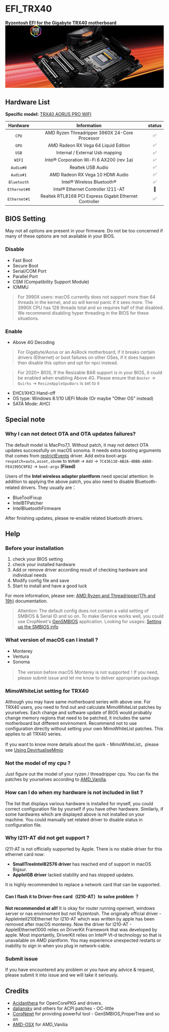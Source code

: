 # EFI_TRX40
**Ryzentosh EFI for the Gigabyte TRX40 motherboard**
![TRX40_Motherboard](./Arous_Trx40_Motherboard.jpg)

## Hardware List

**Specific model:** [TRX40 AORUS PRO WIFI](https://www.gigabyte.com/Motherboard/TRX40-AORUS-PRO-WIFI-rev-10#kf)

|   Hardware   |                       Information                       | status |
| :----------: | :-----------------------------------------------------: | :----: |
|    `CPU`     |     AMD Ryzen Threadripper 3960X 24-Core Processor      |   ✅    |
|    `GPU`     |          AMD Radeon RX Vega 64 Liquid Edition           |   ✅    |
|    `USB`     |             Internal / External Usb mapping             |   ✅    |
|    `WIFI`    |        Intel® Corporation Wi-Fi 6 AX200 (rev 1a)        |   ✅    |
|  `Audio#0`   |                    Realtek USB Audio                    |   ✅    |
|  `Audio#1`   |            AMD Radeon RX Vega 10 HDMI Audio             |   ✅    |
| `Bluetooth`  |               Intel® Wireless Bluetooth®                |   ✅    |
| `Ethernet#0` |           Intel® Ethernet Controller I211-AT            |   🚫    |
| `Ethernet#1` | Realtek RTL8168 PCI Express Gigabit Ethernet Controller |   ✅    |

## BIOS Setting
May not all options are present in your firmware. Do not be too concerned if many of these options are not available in your BIOS.
### Disable
- Fast Boot
- Secure Boot
- Serial/COM Port
- Parallel Port
- CSM (Compatibility Support Module)
- IOMMU
> For 3990X users: macOS currently does not support more than 64 threads in the kernel, and so will kernel panic if it sees more. The 3990X CPU has 128 threads total and so requires half of that disabled. We recommend disabling hyper threading in the BIOS for these situations.
### Enable
- Above 4G Decoding
> For Gigabyte/Aorus or an AsRock motherboard, if it breaks certain drivers (Ethernet) or boot failures on other OSes, if it does happen then disable this option and opt for npci instead.

> For 2020+ BIOS, If the Resizable BAR support is in your BIOS, it could be enabled when enabling Above 4G. Please ensure that `Booter` -> `Quirks` -> `ResizeAppleGpuBars` is set to `0`
- EHCI/XHCI Hand-off
- OS type: Windows 8.1/10 UEFI Mode (Or maybe "Other OS" instead)
- SATA Mode: AHCI

## Special note
### Why I can not detect OTA and OTA updates failures?
The default model is MacPro7,1. Without patch, it may not detect OTA updates successfully on macOS sonoma. It needs extra booting arguments that comes from [restrictEvents](https://github.com/acidanthera/RestrictEvents) driver. Add extra boot-args `revpatch=auto,asset,sbvmm` to `NVRAM` -> `Add` -> `7C436110-AB2A-4BBB-A880-FE41995C9F82` -> `boot-args` **(Fixed)**

Users of the **Intel wireless adapter plantform** need special attention: In addition to applying the above patch, you also need to disable Bluetooth-related drivers. They usually are：
- BlueToolFixup
- IntelBTPatcher
- IntelBluetoothFirmware
  
After finishing updates, please re-enable related bluetooth drivers.

## Help
### Before your installation
  1. check your BIOS setting
  2. check your installed hardware
  3. Add or remove driver according result of checking hardware and individual needs
  4. Modify config file and save
  5. Start to install and have a good luck

For more information, please see: [AMD Ryzen and Threadripper(17h and 19h)](https://dortania.github.io/OpenCore-Install-Guide/AMD/zen.html#starting-point) documentation.

> Attention: The default config does not contain a valid setting of SMBIOS & Serial ID and so on. To make iService works well, you could use CropNewt's [GenSMBIOS](https://github.com/corpnewt/GenSMBIOS) application. Looking for usages: [Setting up the SMBIOS info](https://dortania.github.io/OpenCore-Install-Guide/AMD/zen.html#platforminfo)

### What version of macOS can I install ?
- Monterey
- Ventura
- Sonoma
> The version before macOS Monterey is not supported！If you need, please submit issue and let me know to deliver appropriate package.

### MimoWhiteList setting for TRX40
Although you may have same motherboard series with above one. For TRX40 users, you need to find out and calculate MimoWhiteList patches by yourselves. Each change and software update of BIOS would probably change memory regions that need to be patched, it includes the same motherboard but different envirnoment. Recommend not to use configuration directly without setting your own MimoWhiteList patches. This applies to all TRX40 series.

If you want to know more details about the quirk - MimoWhiteList，please see [Using DevirtualiseMmio](https://dortania.github.io/OpenCore-Install-Guide/extras/kaslr-fix.html#using-devirtualisemmio)

### Not the model of my cpu ?
Just figure out the model of your ryzen / threadripper cpu.
You can fix the patches by yourselves according to [AMD_Vanilla](https://github.com/AMD-OSX/AMD_Vanilla). 

### How can I do when my hardware is not included in list ?
The list that displays various hardware is installed for myself, you could correct configuration file by yourself if you have other hardware. Similarly, if some hardwares which are displayed above is not installed on your machine. You could manually set related driver to disable status in configuration file.

### Why I211-AT did not get support ?
I211-AT is not officially supported by Apple. There is no stable driver for this ethernet card now:
- **SmallTreeIntel82576 driver** has reached end of support in macOS Bigsur.
- **AppleIGB driver** lacked stability and has stopped updates.

It is highly recommended to replace a network card that can be supported.

#### Can I flash it to Driver-free card（I210-AT）to solve problem ？
**Not recommended at all!** It is okay for router running openwrt, windows server or nas envirnoment but not Ryzentosh.
The originally official driver - AppleIntelI210Ethernet for I210-AT which was written by apple has been removed after macOS monterey. 
Now the driver for I210-AT - AppleIEthernet1000 relies on DriverKit Framework that was developed by apple. Most importantly, DriverKit relies on Intel® Vt-d technology so that is unavailable on AMD plantform. You may experience unexpected restarts or inability to sign in when you plug in network-cable.

### Submit issue
If you have encountered any problem or you have any advice & request, please submit it into issue and we will take it seriously.

## Credits
- [Acidanthera](https://github.com/acidanthera) for OpenCorePKG and drivers.
- [daliansky](https://github.com/daliansky) and others for ACPI patches - OC-little
- [CorpNewt](https://github.com/corpnewt/) for providing powerful tool - GenSMBIOS,ProperTree and so on
- [AMD-OSX](https://github.com/AMD-OSX) for AMD_Vanilia